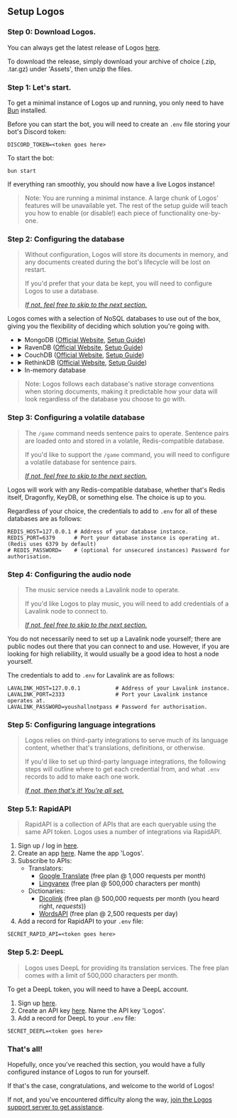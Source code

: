 ## Setup Logos

### Step 0: Download Logos.

You can always get the latest release of Logos [here](https://github.com/vxern/logos/releases/latest).

To download the release, simply download your archive of choice (.zip, .tar.gz) under 'Assets', then unzip the files.

### Step 1: Let's start.

To get a minimal instance of Logos up and running, you only need to have [Bun](https://bun.sh/docs/installation) installed.

Before you can start the bot, you will need to create an `.env` file storing your bot's Discord token:
```
DISCORD_TOKEN=<token goes here>
```

To start the bot:

```
bun start
```

If everything ran smoothly, you should now have a live Logos instance!

> Note: You are running a minimal instance. A large chunk of Logos' features will be unavailable yet. The rest of the setup guide will teach you how to enable (or disable!) each piece of functionality one-by-one.

### Step 2: Configuring the database

> Without configuration, Logos will store its documents in memory, and any documents created during the bot's lifecycle will be lost on restart.
> 
> If you'd prefer that your data be kept, you will need to configure Logos to use a database.
>
> [*If not, feel free to skip to the next section.*](#step-3-configuring-a-cache-database)

Logos comes with a selection of NoSQL databases to use out of the box, giving you the flexibility of deciding which solution you're going with.

- <details>
    <summary>MongoDB (<a href="https://mongodb.com/products/platform/atlas-database">Official Website</a>, <a href="https://mongodb.com/docs/manual/administration/install-community/">Setup Guide</a>)</summary>

    To use MongoDB with Logos, add the following credentials to your `.env` file:

    ```
    DATABASE_SOLUTION=mongodb # Tell Logos to use MongoDB as its database driver.  
    # MONGODB_USERNAME=       # (optional for unsecured instances) Username for authorisation.
    # MONGODB_PASSWORD=       # (optional for unsecured instances) Password for authorisation.
    MONGODB_HOST=127.0.0.1    # Address of your MongoDB instance. 
    MONGODB_PORT=27017        # Port your MongoDB instance is operating at. (MongoDB uses 27017 by default)
    MONGODB_DATABASE=logos    # Name of your database. 
    ```
  </details>
- <details>
    <summary>RavenDB (<a href="https://ravendb.net">Official Website</a>, <a href="https://ravendb.net/docs/article-page/6.0/csharp/start/installation/setup-wizard">Setup Guide</a>)</summary>

    To use RavenDB with Logos, add the following credentials to your `.env` file:

    ```
    DATABASE_SOLUTION=ravendb # Tell Logos to use RavenDB as its database driver. 
    RAVENDB_HOST=127.0.0.1    # Address of your RavenDB instance.
    RAVENDB_PORT=8080         # Port your RavenDB instance is operating at. (RavenDB uses 8080 by default)
    RAVENDB_DATABASE=logos    # Name of your database.
    # RAVENDB_SECURE=         # (optional for unsecured instances) Whether to establish a secure connection.
                              # If true, Logos will attempt to read a `.cert.pfx` file from the root directory.  
    ```
  </details>
- <details>
    <summary>CouchDB (<a href="https://couchdb.apache.org">Official Website</a>, <a href="https://docs.couchdb.org/en/stable/install/index.html">Setup Guide</a>)</summary>

    To use CouchDB with Logos, add the following credentials to your `.env` file:

    ```
    DATABASE_SOLUTION=couchdb # Tell Logos to use CouchDB as its database driver.
    COUCHDB_USERNAME=admin    # Username for authorisation.
    COUCHDB_PASSWORD=password # Password for authorisation.
    COUCHDB_HOST=127.0.0.1    # Address of your CouchDB instance.
    COUCHDB_PORT=5984         # Port your CouchDB instance is operating at. (CouchDB uses 5984 by default)
    COUCHDB_DATABASE=logos    # Name of your database.
    ```
  </details>
- <details>
    <summary>RethinkDB (<a href="https://rethinkdb.com/">Official Website</a>, <a href="https://rethinkdb.com/docs/install/">Setup Guide</a>)</summary>
    
    To use RethinkDB with Logos, add the following credentials to your `.env` file:

    ```
    DATABASE_SOLUTION=rethinkdb # Tell Logos to use RethinkDB as its database driver.
    # RETHINKDB_USERNAME=       # (optional for unsecured instances) Username for authorisation.
    # RETHINKDB_PASSWORD=       # (optional for unsecured instances) Password for authorisation.
    RETHINKDB_HOST=127.0.0.1    # Address of your RethinkDB instance.
    RETHINKDB_PORT=28015        # Port your RethinkDB instance is operating at. (RethinkDB uses 28015 by default)
    RETHINKDB_DATABASE=logos    # Name of your database.
    ```
  </details>
- <details>
    <summary>In-memory database</summary>
    
    To tell Logos you're fine with running an in-memory database, add the following record to your `.env` file:
    
    ```
    DATABASE_SOLUTION=none # Tell Logos to store documents in memory.
    ```
</details>

> Note: Logos follows each database's native storage conventions when storing documents, making it predictable how your
> data will look regardless of the database you choose to go with.

### Step 3: Configuring a volatile database

> The `/game` command needs sentence pairs to operate. Sentence pairs are loaded onto and stored in a volatile, Redis-compatible database.
> 
> If you'd like to support the `/game` command, you will need to configure a volatile database for sentence pairs.
> 
> [*If not, feel free to skip to the next section.*](#step-4-configuring-the-audio-node) 

Logos will work with any Redis-compatible database, whether that's Redis itself, Dragonfly, KeyDB, or something else. The choice is up to you.

Regardless of your choice, the credentials to add to `.env` for all of these databases are as follows:
```
REDIS_HOST=127.0.0.1 # Address of your database instance. 
REDIS_PORT=6379      # Port your database instance is operating at. (Redis uses 6379 by default)
# REDIS_PASSWORD=    # (optional for unsecured instances) Password for authorisation.
```

### Step 4: Configuring the audio node

> The music service needs a Lavalink node to operate.
> 
> If you'd like Logos to play music, you will need to add credentials of a Lavalink node to connect to.
> 
> [*If not, feel free to skip to the next section.*](#step-5-configuring-language-integrations)

You do not necessarily need to set up a Lavalink node yourself; there are public nodes out there that you can connect to and use. However, if you are looking for high reliability, it would usually be a good idea to host a node yourself.

The credentials to add to `.env` for Lavalink are as follows:
```
LAVALINK_HOST=127.0.0.1           # Address of your Lavalink instance.
LAVALINK_PORT=2333                # Port your Lavalink instance operates at.
LAVALINK_PASSWORD=youshallnotpass # Password for authorisation.
```

### Step 5: Configuring language integrations

> Logos relies on third-party integrations to serve much of its language content, whether that's translations, definitions, or otherwise.
> 
> If you'd like to set up third-party language integrations, the following steps will outline where to get each credential from, and what `.env` records to add to make each one work.
> 
> [*If not, then that's it! You're all set.*](#thats-all)

### Step 5.1: RapidAPI

> RapidAPI is a collection of APIs that are each queryable using the same API token. Logos uses a number of integrations via RapidAPI.

1. Sign up / log in [here](https://rapidapi.com/auth).
2. Create an app [here](https://rapidapi.com/developer/apps/new-app). Name the app 'Logos'. 
3. Subscribe to APIs:
   - Translators:
     - [Google Translate](https://rapidapi.com/IRCTCAPI/api/google-translator9) (free plan @ 1,000 requests per month)
     - [Lingvanex](https://rapidapi.com/dpventures/api/wordsapi) (free plan @ 500,000 characters per month)
   - Dictionaries:
     - [Dicolink](https://rapidapi.com/dicolink/api/dicolink) (free plan @ 500,000 requests per month (you heard right, *requests*))
     - [WordsAPI](https://rapidapi.com/dpventures/api/wordsapi) (free plan @ 2,500 requests per day)
4. Add a record for RapidAPI to your `.env` file:
```
SECRET_RAPID_API=<token goes here>
```

### Step 5.2: DeepL

> Logos uses DeepL for providing its translation services. The free plan comes with a limit of 500,000 characters per month.

To get a DeepL token, you will need to have a DeepL account.

1. Sign up [here](https://deepl.com/signup).
2. Create an API key [here](https://deepl.com/your-account/keys). Name the API key 'Logos'.
3. Add a record for DeepL to your `.env` file:
```
SECRET_DEEPL=<token goes here>
```

<!-- 
The following dictionaries have integrations that were implemented on the word overhaul branch, but which aren't present
in the main branch yet. I'll be leaving their setup entries out here for when they're added.
--->
<!--
### Step 5.3: Wordnik

> Logos uses Wordnik to provide information about words in English. The free plan comes with a limit of 100 calls per hour.

To get a Wordnik token, you will need to have a Wordnik account, and then request an API key.

1. Sign up [here](https://wordnik.com/signup).
2. Request an API key. The token will take a few days to arrive. You can speed up the process by donating.
3. Add a record for Wordnik to your `.env` file:
```
SECRET_WORDNIK=<token goes here>
```

### Step 5.4: PONS

> Logos uses PONS for its word services in several languages. The free plan comes with a limit of 1000 reference queries per month.

To get a PONS token, you will need to have a PONS account, and then submit an API registration form.

1. Sign up [here](https://account.pons.com/en/public/signup)
2. Submit an API registration form [here]().
3. Add a record for PONS to your `.env` file:
```
SECRET_PONS=<token goes here>
```
--->

### That's all!

Hopefully, once you've reached this section, you would have a fully configured instance of Logos to run for yourself.

If that's the case, congratulations, and welcome to the world of Logos!

If not, and you've encountered difficulty along the way, [join the Logos support server to get assistance](https://discord.gg/TWdAjkTfah).
